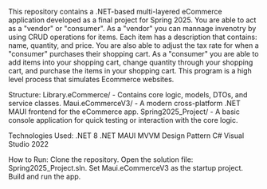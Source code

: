 This repository contains a .NET-based multi-layered eCommerce application developed as a final project for Spring 2025. You are able to act as a "vendor" or "consumer". 
As a "vendor" you can mannage invenotry by using CRUD operations for items. Each item has a description that contains: name, quantity, and price. You are also able to 
adjust the tax rate for when a "consumer" purchases their shopping cart. As a "consumer" you are able to add items into your shopping cart, change quantity through 
your shopping cart, and purchase the items in your shopping cart. This program is a high level process that simulates Ecommerce websites.

Structure:
Library.eCommerce/ - Contains core logic, models, DTOs, and service classes.
Maui.eCommerceV3/ - A modern cross-platform .NET MAUI frontend for the eCommerce app.
Spring2025_Project/ - A basic console application for quick testing or interaction with the core logic.

Technologies Used:
.NET 8
.NET MAUI
MVVM Design Pattern
C#
Visual Studio 2022

How to Run:
Clone the repository.
Open the solution file: Spring2025_Project.sln.
Set Maui.eCommerceV3 as the startup project.
Build and run the app.
